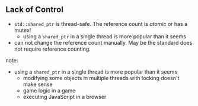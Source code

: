 ##  Lack of Control

- `std::shared_ptr` is thread-safe. The reference count is *atomic* or has a
  mutex!
  - using a `shared_ptr` in a single thread is more popular than it seems
- can not change the reference count manually.  May be the standard does not
  require reference counting.


note:
  - using a `shared_ptr` in a single thread is more popular than it seems
    - modifying some objects in multiple threads with locking doesn't make
      sense
    - game logic in a game
    - executing JavaScript in a browser
